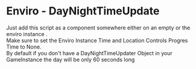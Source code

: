 # Enviro - DayNightTimeUpdate

Just add this script as a component somewhere either on an empty or the enviro instance .  
Make sure to set the Enviro Instance Time and Location Controls Progres Time to None.  
By default if you don't have a DayNightTimeUpdater Object in your GameInstance the day will be only 60 seconds long
